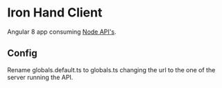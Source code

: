# Iron Hand Client

Angular 8 app consuming [Node API's](https://github.com/AdrianoLG/ironhand-server).

## Config

Rename globals.default.ts to globals.ts changing the url to the one of the server running the API.